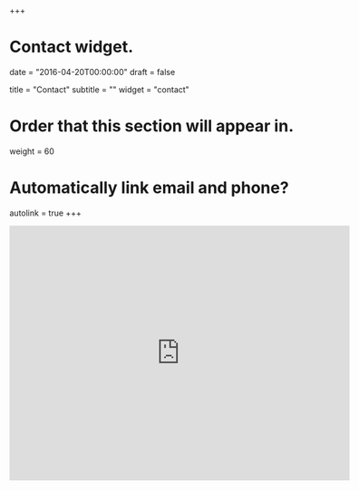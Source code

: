 +++
# Contact widget.

date = "2016-04-20T00:00:00"
draft = false

title = "Contact"
subtitle = ""
widget = "contact"

# Order that this section will appear in.
weight = 60

# Automatically link email and phone?
autolink = true
+++
<iframe src="https://www.google.com/maps/embed?pb=!1m18!1m12!1m3!1d2525.286053069821!2d-3.538701384369257!3d50.73318317483315!2m3!1f0!2f0!3f0!3m2!1i1024!2i768!4f13.1!3m3!1m2!1s0x486da4462373d63b%3A0xfa3d22da086351bb!2sWashington+Singer+Building!5e0!3m2!1sen!2suk!4v1551621722318" width="600" height="450" frameborder="0" style="border:0" allowfullscreen></iframe>
